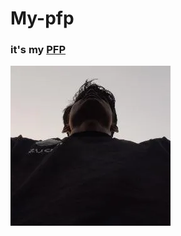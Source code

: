 # My-pfp
### it's my [PFP](https://raw.githubusercontent.com/KnarliX/My-pfp/refs/heads/main/pfp.png)
<img src="pfp.png">
